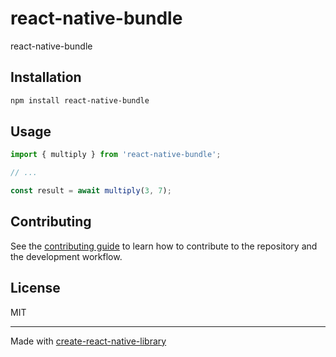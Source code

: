 # react-native-bundle

react-native-bundle

## Installation

```sh
npm install react-native-bundle
```

## Usage

```js
import { multiply } from 'react-native-bundle';

// ...

const result = await multiply(3, 7);
```

## Contributing

See the [contributing guide](CONTRIBUTING.md) to learn how to contribute to the repository and the development workflow.

## License

MIT

---

Made with [create-react-native-library](https://github.com/callstack/react-native-builder-bob)
